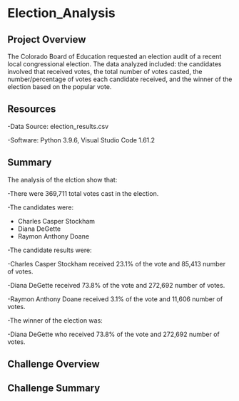 # Election_Analysis

## Project Overview
The Colorado Board of Education requested an election audit of a recent local congressional election. The data analyzed included: the candidates involved that received votes, the total number of votes casted, the number/percentage of votes each candidate received, and the winner of the election based on the popular vote. 

## Resources
-Data Source: election_results.csv

-Software: Python 3.9.6, Visual Studio Code 1.61.2

## Summary
The analysis of the elction show that:

-There were 369,711 total votes cast in the election.

-The candidates were:
  - Charles Casper Stockham
  - Diana DeGette
  - Raymon Anthony Doane

-The candidate results were:
  
  -Charles Casper Stockham received 23.1% of the vote and 85,413 number of votes.
  
  -Diana DeGette received 73.8% of the vote and 272,692 number of votes.
  
  -Raymon Anthony Doane received 3.1% of the vote and 11,606 number of votes.

-The winner of the election was:
  
  -Diana DeGette who received 73.8% of the vote and 272,692 number of votes.

## Challenge Overview

## Challenge Summary

